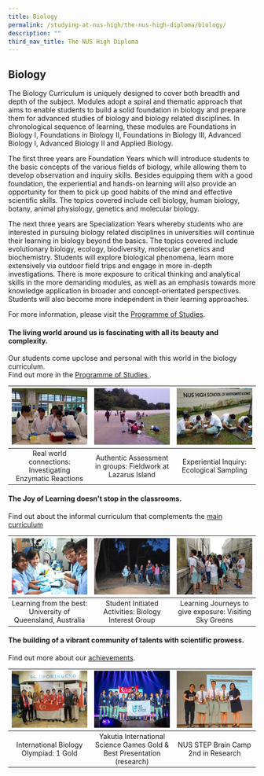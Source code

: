 ```yaml
---
title: Biology
permalink: /studying-at-nus-high/the-nus-high-diploma/biology/
description: ""
third_nav_title: The NUS High Diploma
---
```

## Biology

The Biology Curriculum is uniquely designed to cover both breadth and depth of the subject. Modules adopt a spiral and thematic approach that aims to enable students to build a solid foundation in biology and prepare them for advanced studies of biology and biology related disciplines. In chronological sequence of learning, these modules are Foundations in Biology I, Foundations in Biology II, Foundations in Biology III, Advanced Biology I, Advanced Biology II and Applied Biology.  

The first three years are Foundation Years which will introduce students to the basic concepts of the various fields of biology, while allowing them  to develop observation and inquiry skills. Besides equipping them with a good foundation, the experiential and hands-on learning will also provide an opportunity for them to pick up good habits of the mind and effective scientific skills. The topics covered include cell biology, human biology, botany, animal physiology, genetics and molecular biology.  

The next three years are Specialization Years whereby students who are interested in pursuing biology related disciplines in universities will continue their learning in biology beyond the basics. The topics covered include evolutionary biology, ecology, biodiversity, molecular genetics and biochemistry. Students will explore biological phenomena, learn more extensively via outdoor field trips and engage in more in-depth investigations. There is more exposure to critical thinking and analytical skills in the more demanding modules, as well as an emphasis towards more knowledge application in broader and concept-orientated perspectives. Students will also become more independent in their learning approaches. 

For more information, please visit the [Programme of Studies](https://staging.d1bl70m167uzkq.amplifyapp.com/studying-at-nus-high/the-nus-high-diploma/programme-of-studies/).

#### The **living world** around us is fascinating with all its beauty and complexity.<br>
Our students come upclose and personal with this world in the biology curriculum.<br>
Find out more in the <a href="">Programme of Studies </a> .

<table>
	<thead>
		<tr>
			<th style="width: 33%; align: center">
				<a href="/biology/wonderment-in-the-classroom/"><img src="/images/Biology/bio Photo 1.jpg" style="max-height:100%; max-width:100%"> </a>
			</th>
			<th style="width: 33%; align: center">
				<a href="https://staging.d1bl70m167uzkq.amplifyapp.com/biology/wonderment-in-the-classroom/"><img src="/images/Biology/bio Photo 2.jpg"     style="max-height:100%; max-width:100%" >
			</th>
			<th style="width: 33%; align: center">
				<a href="https://staging.d1bl70m167uzkq.amplifyapp.com/biology/wonderment-in-the-classroom/"><img src="/images/Biology/bio Photo 3.jpg" style="max-height:100%; max-width:100%" >
			</th>
		</tr>
	</thead>
	<tbody>
		<tr>
			<td style="text-align:center" > 
				Real world connections:  
				Investigating Enzymatic Reactions</td>
			<td style="text-align:center" >
				Authentic Assessment in groups:
				Fieldwork at Lazarus Island </td>
			<td style="text-align:center"> 
				Experiential Inquiry:
				Ecological Sampling </td>
		</tr>
	</tbody>
</table>

#### The Joy of Learning doesn't stop in the classrooms.<br>
Find out about the informal curriculum that complements the [main curriculum](https://staging.d1bl70m167uzkq.amplifyapp.com/biology/beyond-the-classroom/)
<table>
	<thead>
		<tr>
			<th style="width: 33%; align: center">
				<a href="https://staging.d1bl70m167uzkq.amplifyapp.com/biology/beyond-the-classroom/"><img src="/images/Biology/bio Photo 4.jpg" style="max-height:100%; max-width:100%" >
			</th>
			<th style="width: 33%; align: center">
				<a href="https://staging.d1bl70m167uzkq.amplifyapp.com/biology/beyond-the-classroom/"><img src="/images/Biology/bio Photo 5.jpg"     style="max-height:100%; max-width:100%" >
			</th>
			<th style="width: 33%; align: center">
				<a href="https://staging.d1bl70m167uzkq.amplifyapp.com/biology/beyond-the-classroom/"><img src="/images/Biology/bio Photo 6.jpg" style="max-height:100%; max-width:100%" >
			</th>
		</tr>
	</thead>
	<tbody>
		<tr>
			<td style="text-align:center" > 
				Learning from the best:  
				University of Queensland, Australia</td>
			<td style="text-align:center" >
				Student Initiated Activities:
				Biology Interest Group </td>
			<td style="text-align:center"> 
				Learning Journeys to give exposure:
				Visiting Sky Greens </td>
		</tr>
	</tbody>
</table>

#### The building of a vibrant community of talents with scientific prowess.<br>
Find out more about our [achievements](https://staging.d1bl70m167uzkq.amplifyapp.com/our-dna/achievements/2019/).
	
<table>
	<thead>
		<tr>
			<th style="width: 33%; align: center">
				<a href="https://staging.d1bl70m167uzkq.amplifyapp.com/our-dna/achievements/2019/"><img src="/images/Biology/bio Photo 7.jpg" style="max-height:100%; max-width:100%" >
			</th>
			<th style="width: 33%; align: center">
				<a href="https://staging.d1bl70m167uzkq.amplifyapp.com/our-dna/achievements/2019/"><img src="/images/Biology/bio Photo 8.jpg"     style="max-height:100%; max-width:100%" >
			</th>
			<th style="width: 33%; align: center">
				<a href=https://staging.d1bl70m167uzkq.amplifyapp.com/our-dna/achievements/2019/"><img src="/images/Biology/bio Photo 9.jpg" style="max-height:100%; max-width:100%" >
			</th>
		</tr>
	</thead>
	<tbody>
		<tr>
			<td style="text-align:center" > 
				International Biology Olympiad:  
				1 Gold</td>
			<td style="text-align:center" >
				Yakutia International  
Science Games  
Gold & Best Presentation (research) </td>
			<td style="text-align:center"> 
				NUS STEP Brain Camp  
2nd in Research </td>
		</tr>
	</tbody>
</table>